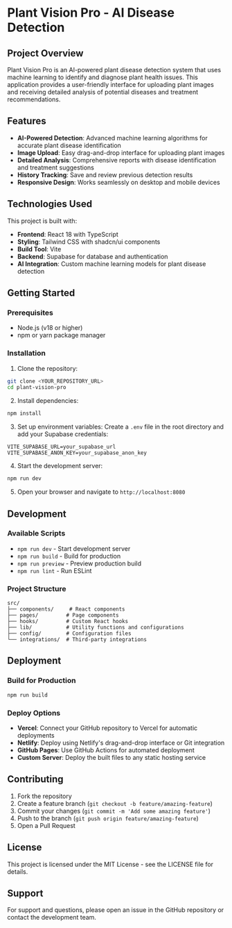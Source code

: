 # Plant Vision Pro - AI Disease Detection

## Project Overview

Plant Vision Pro is an AI-powered plant disease detection system that uses machine learning to identify and diagnose plant health issues. This application provides a user-friendly interface for uploading plant images and receiving detailed analysis of potential diseases and treatment recommendations.

## Features

- **AI-Powered Detection**: Advanced machine learning algorithms for accurate plant disease identification
- **Image Upload**: Easy drag-and-drop interface for uploading plant images
- **Detailed Analysis**: Comprehensive reports with disease identification and treatment suggestions
- **History Tracking**: Save and review previous detection results
- **Responsive Design**: Works seamlessly on desktop and mobile devices

## Technologies Used

This project is built with:

- **Frontend**: React 18 with TypeScript
- **Styling**: Tailwind CSS with shadcn/ui components
- **Build Tool**: Vite
- **Backend**: Supabase for database and authentication
- **AI Integration**: Custom machine learning models for plant disease detection

## Getting Started

### Prerequisites

- Node.js (v18 or higher)
- npm or yarn package manager

### Installation

1. Clone the repository:
```bash
git clone <YOUR_REPOSITORY_URL>
cd plant-vision-pro
```

2. Install dependencies:
```bash
npm install
```

3. Set up environment variables:
Create a `.env` file in the root directory and add your Supabase credentials:
```env
VITE_SUPABASE_URL=your_supabase_url
VITE_SUPABASE_ANON_KEY=your_supabase_anon_key
```

4. Start the development server:
```bash
npm run dev
```

5. Open your browser and navigate to `http://localhost:8080`

## Development

### Available Scripts

- `npm run dev` - Start development server
- `npm run build` - Build for production
- `npm run preview` - Preview production build
- `npm run lint` - Run ESLint

### Project Structure

```
src/
├── components/     # React components
├── pages/         # Page components
├── hooks/         # Custom React hooks
├── lib/           # Utility functions and configurations
├── config/        # Configuration files
└── integrations/  # Third-party integrations
```

## Deployment

### Build for Production

```bash
npm run build
```

### Deploy Options

- **Vercel**: Connect your GitHub repository to Vercel for automatic deployments
- **Netlify**: Deploy using Netlify's drag-and-drop interface or Git integration
- **GitHub Pages**: Use GitHub Actions for automated deployment
- **Custom Server**: Deploy the built files to any static hosting service

## Contributing

1. Fork the repository
2. Create a feature branch (`git checkout -b feature/amazing-feature`)
3. Commit your changes (`git commit -m 'Add some amazing feature'`)
4. Push to the branch (`git push origin feature/amazing-feature`)
5. Open a Pull Request

## License

This project is licensed under the MIT License - see the LICENSE file for details.

## Support

For support and questions, please open an issue in the GitHub repository or contact the development team.

